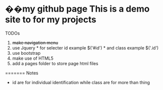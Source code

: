 ��m y   g i t h u b   p a g e This is a demo site to for my projects=======TODOs  1. ~~make navigation menu~~  2. use Jquery    * for selecter id example $('#id')    * and class example $('.id')  3. use bootstrap  4. make use of HTML5  5. add a pages folder to store page html files=======Notes  * id are for individual identification while class are for more than thing 
 
